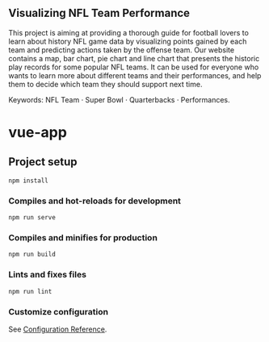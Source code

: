 ## Visualizing NFL Team Performance
This project is aiming at providing a thorough guide for football lovers to learn about history NFL game data by visualizing points gained by each team and predicting actions taken by the offense team. Our website contains a map, bar chart, pie chart and line chart that presents the historic play records for some popular NFL teams. It can be used for everyone who wants to learn more about different teams and their performances, and help them to decide which team they should support next time.

Keywords: NFL Team · Super Bowl · Quarterbacks · Performances.




# vue-app

## Project setup
```
npm install
```

### Compiles and hot-reloads for development
```
npm run serve
```

### Compiles and minifies for production
```
npm run build
```

### Lints and fixes files
```
npm run lint
```

### Customize configuration
See [Configuration Reference](https://cli.vuejs.org/config/).
